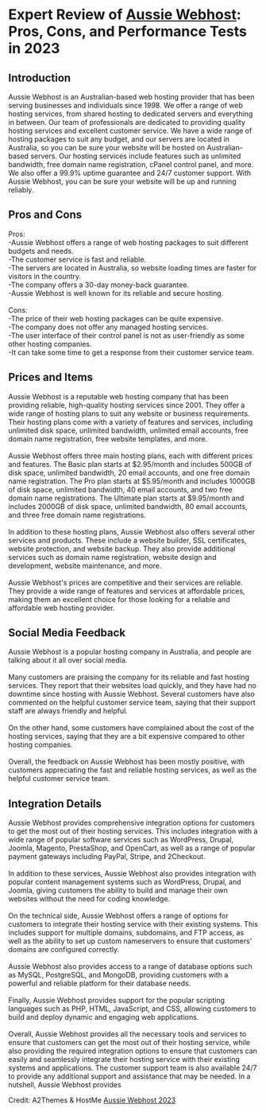 <h1>Expert Review of <a href="https://a2themes.com/aussie-webhost-reviews">Aussie Webhost</a>: Pros, Cons, and Performance Tests in 2023</h1>
<h2>Introduction</h2>
Aussie Webhost is an Australian-based web hosting provider that has been serving businesses and individuals since 1998. We offer a range of web hosting services, from shared hosting to dedicated servers and everything in between. Our team of professionals are dedicated to providing quality hosting services and excellent customer service. We have a wide range of hosting packages to suit any budget, and our servers are located in Australia, so you can be sure your website will be hosted on Australian-based servers. Our hosting services include features such as unlimited bandwidth, free domain name registration, cPanel control panel, and more. We also offer a 99.9% uptime guarantee and 24/7 customer support. With Aussie Webhost, you can be sure your website will be up and running reliably.
<h2>Pros and Cons</h2>
Pros:<br>-Aussie Webhost offers a range of web hosting packages to suit different budgets and needs.<br>-The customer service is fast and reliable.<br>-The servers are located in Australia, so website loading times are faster for visitors in the country.<br>-The company offers a 30-day money-back guarantee.<br>-Aussie Webhost is well known for its reliable and secure hosting.<br><br>Cons:<br>-The price of their web hosting packages can be quite expensive.<br>-The company does not offer any managed hosting services.<br>-The user interface of their control panel is not as user-friendly as some other hosting companies.<br>-It can take some time to get a response from their customer service team.
<h2>Prices and Items</h2>
Aussie Webhost is a reputable web hosting company that has been providing reliable, high-quality hosting services since 2001. They offer a wide range of hosting plans to suit any website or business requirements. Their hosting plans come with a variety of features and services, including unlimited disk space, unlimited bandwidth, unlimited email accounts, free domain name registration, free website templates, and more.<br><br>Aussie Webhost offers three main hosting plans, each with different prices and features. The Basic plan starts at $2.95/month and includes 500GB of disk space, unlimited bandwidth, 20 email accounts, and one free domain name registration. The Pro plan starts at $5.95/month and includes 1000GB of disk space, unlimited bandwidth, 40 email accounts, and two free domain name registrations. The Ultimate plan starts at $9.95/month and includes 2000GB of disk space, unlimited bandwidth, 80 email accounts, and three free domain name registrations.<br><br>In addition to these hosting plans, Aussie Webhost also offers several other services and products. These include a website builder, SSL certificates, website protection, and website backup. They also provide additional services such as domain name registration, website design and development, website maintenance, and more.<br><br>Aussie Webhost's prices are competitive and their services are reliable. They provide a wide range of features and services at affordable prices, making them an excellent choice for those looking for a reliable and affordable web hosting provider.
<h2>Social Media Feedback</h2>
Aussie Webhost is a popular hosting company in Australia, and people are talking about it all over social media.<br><br>Many customers are praising the company for its reliable and fast hosting services. They report that their websites load quickly, and they have had no downtime since hosting with Aussie Webhost. Several customers have also commented on the helpful customer service team, saying that their support staff are always friendly and helpful.<br><br>On the other hand, some customers have complained about the cost of the hosting services, saying that they are a bit expensive compared to other hosting companies.<br><br>Overall, the feedback on Aussie Webhost has been mostly positive, with customers appreciating the fast and reliable hosting services, as well as the helpful customer service team.
<h2>Integration Details</h2>
Aussie Webhost provides comprehensive integration options for customers to get the most out of their hosting services. This includes integration with a wide range of popular software services such as WordPress, Drupal, Joomla, Magento, PrestaShop, and OpenCart, as well as a range of popular payment gateways including PayPal, Stripe, and 2Checkout.<br><br>In addition to these services, Aussie Webhost also provides integration with popular content management systems such as WordPress, Drupal, and Joomla, giving customers the ability to build and manage their own websites without the need for coding knowledge.<br><br>On the technical side, Aussie Webhost offers a range of options for customers to integrate their hosting service with their existing systems. This includes support for multiple domains, subdomains, and FTP access, as well as the ability to set up custom nameservers to ensure that customers’ domains are configured correctly.<br><br>Aussie Webhost also provides access to a range of database options such as MySQL, PostgreSQL, and MongoDB, providing customers with a powerful and reliable platform for their database needs.<br><br>Finally, Aussie Webhost provides support for the popular scripting languages such as PHP, HTML, JavaScript, and CSS, allowing customers to build and deploy dynamic and engaging web applications.<br><br>Overall, Aussie Webhost provides all the necessary tools and services to ensure that customers can get the most out of their hosting service, while also providing the required integration options to ensure that customers can easily and seamlessly integrate their hosting service with their existing systems and applications. The customer support team is also available 24/7 to provide any additional support and assistance that may be needed. In a nutshell, Aussie Webhost provides
<p>Credit: A2Themes & HostMe <a href="https://a2themes.com/aussie-webhost-reviews">Aussie Webhost 2023</a></p>